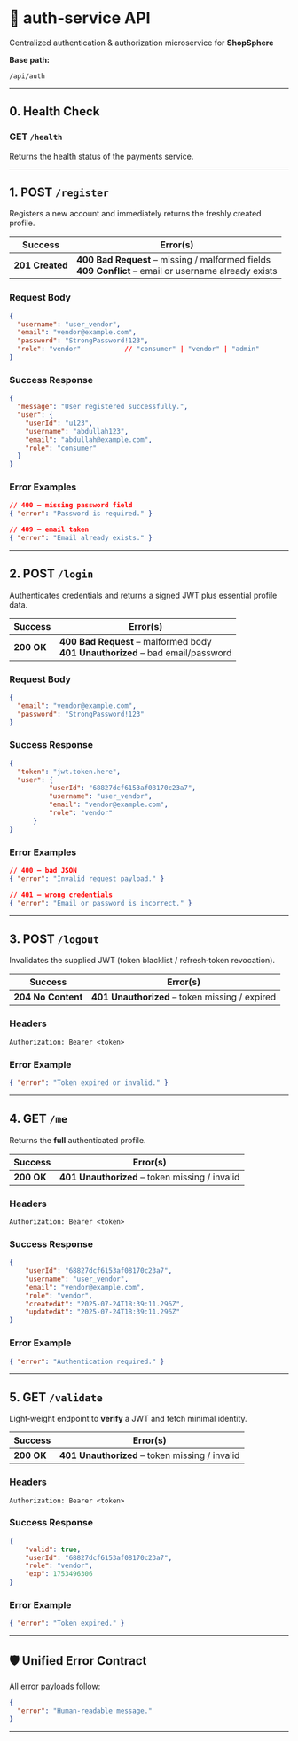 # 🔐 **auth‑service API**

Centralized authentication & authorization microservice for **ShopSphere**

**Base path:** 
```
/api/auth
```
---

## 0. Health Check

### GET `/health`
Returns the health status of the payments service.

---

## 1. POST `/register`

Registers a new account and immediately returns the freshly created profile.

| Success | Error(s) |
|---------|----------|
| **201 Created** | **400 Bad Request** – missing / malformed fields<br>**409 Conflict** – email or username already exists |

### Request Body
```json
{
  "username": "user_vendor",
  "email": "vendor@example.com",
  "password": "StrongPassword!123",
  "role": "vendor"           // "consumer" | "vendor" | "admin"
}
```

### Success Response
```json
{
  "message": "User registered successfully.",
  "user": {
    "userId": "u123",
    "username": "abdullah123",
    "email": "abdullah@example.com",
    "role": "consumer"
  }
}
```

### Error Examples
```json
// 400 – missing password field
{ "error": "Password is required." }

// 409 – email taken
{ "error": "Email already exists." }
```

---

## 2. POST `/login`

Authenticates credentials and returns a signed JWT plus essential profile data.

| Success | Error(s) |
|---------|----------|
| **200 OK** | **400 Bad Request** – malformed body<br>**401 Unauthorized** – bad email/password |

### Request Body
```json
{
  "email": "vendor@example.com",
  "password": "StrongPassword!123"
}
```

### Success Response
```json
{
  "token": "jwt.token.here",
  "user": {
          "userId": "68827dcf6153af08170c23a7",
          "username": "user_vendor",
          "email": "vendor@example.com",
          "role": "vendor"
      }
}
```

### Error Examples
```json
// 400 – bad JSON
{ "error": "Invalid request payload." }

// 401 – wrong credentials
{ "error": "Email or password is incorrect." }
```

---

## 3. POST `/logout`

Invalidates the supplied JWT (token blacklist / refresh‑token revocation).

| Success | Error(s) |
|---------|----------|
| **204 No Content** | **401 Unauthorized** – token missing / expired |

### Headers
```
Authorization: Bearer <token>
```

### Error Example
```json
{ "error": "Token expired or invalid." }
```

---

## 4. GET `/me`

Returns the **full** authenticated profile.

| Success | Error(s) |
|---------|----------|
| **200 OK** | **401 Unauthorized** – token missing / invalid |

### Headers
```
Authorization: Bearer <token>
```

### Success Response
```json
{
    "userId": "68827dcf6153af08170c23a7",
    "username": "user_vendor",
    "email": "vendor@example.com",
    "role": "vendor",
    "createdAt": "2025-07-24T18:39:11.296Z",
    "updatedAt": "2025-07-24T18:39:11.296Z"
}
```

### Error Example
```json
{ "error": "Authentication required." }
```

---

## 5. GET `/validate`

Light‑weight endpoint to **verify** a JWT and fetch minimal identity.

| Success | Error(s) |
|---------|----------|
| **200 OK** | **401 Unauthorized** – token missing / invalid |

### Headers
```
Authorization: Bearer <token>
```

### Success Response
```json
{
    "valid": true,
    "userId": "68827dcf6153af08170c23a7",
    "role": "vendor",
    "exp": 1753496306
}
```

### Error Example
```json
{ "error": "Token expired." }
```

---

## 🛡️ Unified Error Contract
All error payloads follow:

```json
{
  "error": "Human‑readable message."
}
```

---
